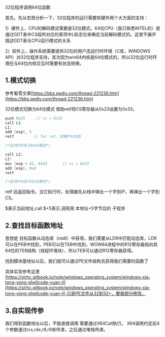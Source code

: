 32位程序调用64位函数

首先，先从宏观分析一下，32位程序的运行需要软硬件两个大方面的支持：

1）硬件上，CPU的解码模式需要是32位模式。64位CPU（我只熟悉INTEL的）是通过GDT表中CS段所对应的表项中L标志位来确定当前解码模式的。这里不展开描述GDT表与CPU运行模式的关系

2）软件上，操作系统需要提供32位的用户态运行时环境（C库，WINDOWS API）对32位程序支持，其次因为win64内核是64位模式的，所以32位运行时环境在与64位内核交互时需要有状态转换。

## 1.模式切换

参考看雪文章[https://bbs.pediy.com/thread-221236.htm](https://bbs.pediy.com/thread-221236.htm)

32位模式切换为64位模式 借助retf将CS寄存器从0x23设置为0x33。

```c
push 0x33     // cs = 0x33
call L1   
L1: 
add [esp], 5
retf    	 // far ret，切换CPU状态

/*此时CPU处于64位模式*/

```


```c
call L2: 
L2:
mov [esp + 4], 0x23    	  // cs = 0x23
add [esp], 0xd     
retf

/*此时CPU处于32位模式*/
```

retf 远返回指令。当它执行时，处理器先从栈中弹出一个字到IP，再弹出一个字到CS。

$表示当前地址,call $+5表示,调用用 本地址+5字节后的 子程序

## 2.查找目标函数地址

思想是 目标函数从动态库（ntdll）中获得，我们需要从LDR中匹配动态库，LDR可以在PEB中找到，PEB可以在TEB中找到，WOW64进程中的R12寄存器指向其64位的TEB结构（线程环境块），所以TEB可以通过R12寄存器获得。

找到模块基地址以后，我们就可以通过PE文件结构去获得我们需要的函数了

具体实现参考这里[https://sirhc.gitbook.io/note/windows_operating_system/windows-xia-tong-yong-shellcode-yuan-li](https://sirhc.gitbook.io/note/windows_operating_system/windows-xia-tong-yong-shellcode-yuan-li),只是PE文件从32到32+，要做部分修改。

## 3.自实现传参

我们得到函数地址以后，不能直接调用 
需要通过X64Call执行。 X64调用约定前4个参数通过rcx,rdx,r8,r9来传递，之后通过堆栈传递。











